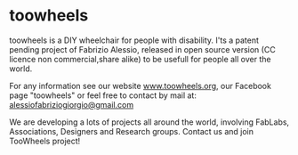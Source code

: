 # toowheels
toowheels is a DIY wheelchair for people with disability. I'ts a patent pending project of Fabrizio Alessio, released in open source version (CC licence non commercial,share alike) to be usefull for people all over the world.

For any information see our website www.toowheels.org, our Facebook page "toowheels" or feel free to contact by mail at: alessiofabriziogiorgio@gmail.com

We are developing a lots of projects all around the world, involving FabLabs, Associations, Designers and Research groups. Contact us and join TooWheels project!
